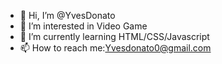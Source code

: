 - 👋 Hi, I’m @YvesDonato
- 👀 I’m interested in Video Game
- 🌱 I’m currently learning HTML/CSS/Javascript
- 📫 How to reach me:Yvesdonato0@gmail.com
